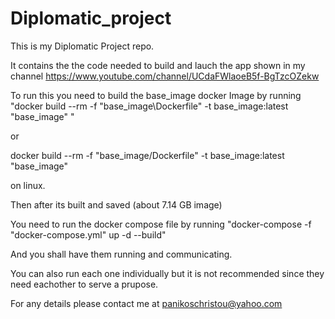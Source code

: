 # Diplomatic_project

This is my Diplomatic Project repo.

It contains the the code needed to build and lauch the app shown in my channel
https://www.youtube.com/channel/UCdaFWlaoeB5f-BgTzcOZekw

To run this you need to build the base_image docker Image by running
"docker build --rm -f "base_image\Dockerfile" -t base_image:latest "base_image" "

or 

docker build --rm -f "base_image/Dockerfile" -t base_image:latest "base_image"

on linux.

Then after its built and saved (about 7.14 GB image)

You need to run the docker compose file by running 
"docker-compose -f "docker-compose.yml" up -d --build"

And you shall have them running and communicating.

You can also run each one individually but it is not recommended since they need eachother to serve a prupose.

For any details please contact me at panikoschristou@yahoo.com
